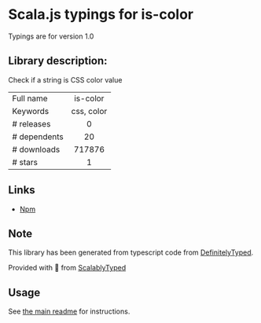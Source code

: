 
# Scala.js typings for is-color

Typings are for version 1.0

## Library description:
Check if a string is CSS color value

|                    |                 |
| ------------------ | :-------------: |
| Full name          | is-color |
| Keywords           | css, color |
| # releases         | 0 |
| # dependents       | 20 |
| # downloads        | 717876 |
| # stars            | 1 |

## Links
- [Npm](https://www.npmjs.com/package/is-color)
    


## Note
This library has been generated from typescript code from [DefinitelyTyped](https://definitelytyped.org).

Provided with :purple_heart: from [ScalablyTyped](https://github.com/oyvindberg/ScalablyTyped)

## Usage
See [the main readme](../../readme.md) for instructions.


